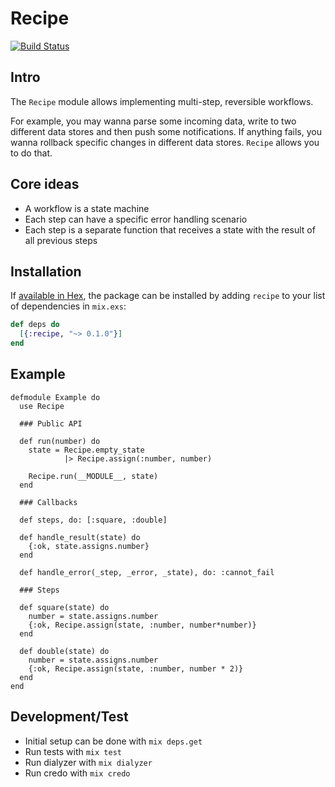 # Recipe

[![Build Status](https://travis-ci.org/cloud8421/recipe.svg?branch=master)](https://travis-ci.org/cloud8421/recipe)

## Intro

The `Recipe` module allows implementing multi-step, reversible workflows.

For example, you may wanna parse some incoming data, write to two different data stores and
then push some notifications. If anything fails, you wanna rollback specific changes in different
data stores. `Recipe` allows you to do that.

## Core ideas

- A workflow is a state machine
- Each step can have a specific error handling scenario
- Each step is a separate function that receives a state with the result of all previous steps

## Installation

If [available in Hex](https://hex.pm/docs/publish), the package can be installed
by adding `recipe` to your list of dependencies in `mix.exs`:

```elixir
def deps do
  [{:recipe, "~> 0.1.0"}]
end
```

## Example

```
defmodule Example do
  use Recipe

  ### Public API

  def run(number) do
    state = Recipe.empty_state
            |> Recipe.assign(:number, number)

    Recipe.run(__MODULE__, state)
  end

  ### Callbacks

  def steps, do: [:square, :double]

  def handle_result(state) do
    {:ok, state.assigns.number}
  end

  def handle_error(_step, _error, _state), do: :cannot_fail

  ### Steps

  def square(state) do
    number = state.assigns.number
    {:ok, Recipe.assign(state, :number, number*number)}
  end

  def double(state) do
    number = state.assigns.number
    {:ok, Recipe.assign(state, :number, number * 2)}
  end
end
```

## Development/Test

- Initial setup can be done with `mix deps.get`
- Run tests with `mix test`
- Run dialyzer with `mix dialyzer`
- Run credo with `mix credo`
